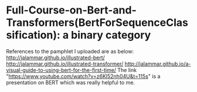 # Full-Course-on-Bert-and-Transformers(BertForSequenceClassification): a binary category
References to the pamphlet I uploaded are as below:
http://jalammar.github.io/illustrated-bert/
http://jalammar.github.io/illustrated-transformer/
http://jalammar.github.io/a-visual-guide-to-using-bert-for-the-first-time/
The link "https://www.youtube.com/watch?v=z6Kl52nh04U&t=115s" is a presentation on BERT which was really helpful to me.
